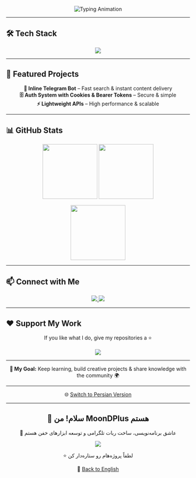 <!-- Header -->
<p align="center">
  <img src="https://readme-typing-svg.demolab.com?font=Fira+Code&size=28&duration=2800&pause=500&color=FF007F&center=true&vCenter=true&width=600&lines=Hi%2C+I'm+MoonDPlus+%F0%9F%91%8B;Passionate+Developer+%F0%9F%92%BB;Telegram+Bot+Builder+%F0%9F%A4%96;Open+Source+Contributor+%E2%9C%A8" alt="Typing Animation" />
</p>

---

## 🛠 Tech Stack  

<p align="center">
  <img src="https://skillicons.dev/icons?i=javascript,python,bash,nodejs,express,mongodb,sqlite,git,docker,linux,nginx" />
</p>

---

## 🚀 Featured Projects  

<p align="center">
  <b>🤖 Inline Telegram Bot</b> – Fast search & instant content delivery <br>
  <b>🗄 Auth System with Cookies & Bearer Tokens</b> – Secure & simple <br>
  <b>⚡ Lightweight APIs</b> – High performance & scalable
</p>

---

## 📊 GitHub Stats  

<p align="center">
  <img src="https://github-readme-streak-stats.herokuapp.com/?user=MoonDPlus&theme=radical" height="150"/>
  <img src="https://github-readme-stats.vercel.app/api?username=MoonDPlus&show_icons=true&theme=radical" height="150"/>
</p>

<p align="center">
  <img src="https://github-readme-stats.vercel.app/api/top-langs/?username=MoonDPlus&layout=compact&theme=radical" height="150"/>
</p>

---

## 📫 Connect with Me  

<p align="center">
  <a href="mailto:MoonDPlus@example.com">
    <img src="https://img.shields.io/badge/Email-D14836?style=for-the-badge&logo=gmail&logoColor=white"/>
  </a>
  <a href="https://t.me/MoonDPlus">
    <img src="https://img.shields.io/badge/Telegram-26A5E4?style=for-the-badge&logo=telegram&logoColor=white"/>
  </a>
</p>

---

## ❤️ Support My Work  

<p align="center">
  If you like what I do, give my repositories a ⭐️  
  <br><br>
  <a href="https://buymeacoffee.com/MoonDPlus">
    <img src="https://img.shields.io/badge/Buy_me_a_coffee-FFDD00?style=for-the-badge&logo=buy-me-a-coffee&logoColor=black"/>
  </a>
</p>

---

<p align="center">
  <b>🎯 My Goal:</b> Keep learning, build creative projects & share knowledge with the community 🌍  
</p>

---

<p align="center">
  🌐 <a href="#readme-farsi">Switch to Persian Version</a>
</p>

---

<!-- فارسی -->
<h2 id="readme-farsi" align="center">👋 سلام! من MoonDPlus هستم</h2>

<p align="center">
  🚀 عاشق برنامه‌نویسی، ساخت ربات تلگرامی و توسعه ابزارهای خفن هستم  
</p>

<p align="center">
  <img src="https://skillicons.dev/icons?i=javascript,python,bash,nodejs,express,mongodb,sqlite,git,docker,linux,nginx" />
</p>

<p align="center">
  ⭐️ لطفاً پروژه‌هام رو ستاره‌دار کن  
</p>

<p align="center">
  🔗 <a href="#top">Back to English</a>
</p>
